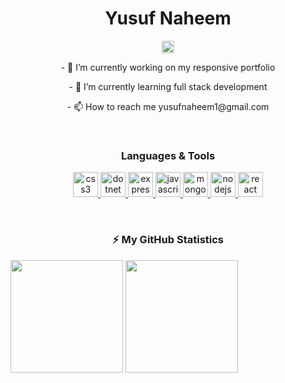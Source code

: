 <h1 align="center">Yusuf Naheem</h1>

<section align="center">
<a href=https://www.linkedin.com/in/yusuf-naheem-97a102171/ target="blank"><img src=https://cdn.jsdelivr.net/npm/simple-icons@3.0.1/icons/linkedin.svg alt="yusufnaheem" height="20" width="20" /></a></section>

<p align="center">
- 🔭 I’m currently working on my responsive portfolio
</p>
<p align="center">
- 🌱 I’m currently learning full stack development
</p>
<p align="center">
- 📫 How to reach me yusufnaheem1@gmail.com
</p>

<br>

<h3 align="center">Languages & Tools</h3>
<p align="center"> <a href="https://www.w3schools.com/css/" target="_blank"> <img src="https://devicons.github.io/devicon/devicon.git/icons/css3/css3-original-wordmark.svg" alt="css3" width="40" height="40"/> </a> <a href="https://dotnet.microsoft.com/" target="_blank"> <img src="https://devicons.github.io/devicon/devicon.git/icons/dot-net/dot-net-original-wordmark.svg" alt="dotnet" width="40" height="40"/> </a> <a href="https://expressjs.com" target="_blank"> <img src="https://devicons.github.io/devicon/devicon.git/icons/express/express-original-wordmark.svg" alt="express" width="40" height="40"/> </a> <a href="https://developer.mozilla.org/en-US/docs/Web/JavaScript" target="_blank"> <img src="https://devicons.github.io/devicon/devicon.git/icons/javascript/javascript-original.svg" alt="javascript" width="40" height="40"/> </a> <a href="https://www.mongodb.com/" target="_blank"> <img src="https://devicons.github.io/devicon/devicon.git/icons/mongodb/mongodb-original-wordmark.svg" alt="mongodb" width="40" height="40"/> </a> <a href="https://nodejs.org" target="_blank"> <img src="https://devicons.github.io/devicon/devicon.git/icons/nodejs/nodejs-original-wordmark.svg" alt="nodejs" width="40" height="40"/> </a> <a href="https://reactjs.org/" target="_blank"> <img src="https://devicons.github.io/devicon/devicon.git/icons/react/react-original-wordmark.svg" alt="react" width="40" height="40"/> </a> </p>

<br>

<!-- GitHub stats -->
<h3 align="center">⚡ My GitHub Statistics</h3>

<p>
<!-- GitHub Stats -->
<img height="180em" src="https://github-readme-stats.vercel.app/api?username=Yusuf1n&show_icons=true&hide_border=true&theme=vue-dark" />

<!-- Most Used Languages -->
<img height="180em" src="https://github-readme-stats.vercel.app/api/top-langs/?username=Yusuf1n&exclude_repo=KNN-Image-Classification&show_icons=true&hide_border=true&layout=compact&langs_count=8"/>
</p>

